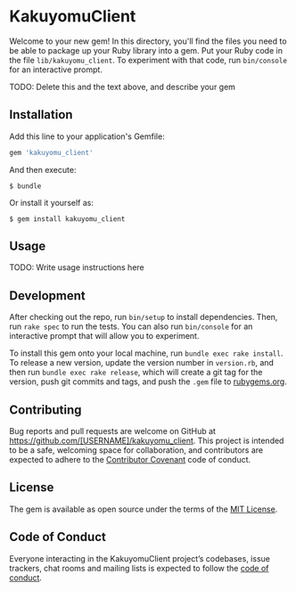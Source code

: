# KakuyomuClient

Welcome to your new gem! In this directory, you'll find the files you need to be able to package up your Ruby library into a gem. Put your Ruby code in the file `lib/kakuyomu_client`. To experiment with that code, run `bin/console` for an interactive prompt.

TODO: Delete this and the text above, and describe your gem

## Installation

Add this line to your application's Gemfile:

```ruby
gem 'kakuyomu_client'
```

And then execute:

    $ bundle

Or install it yourself as:

    $ gem install kakuyomu_client

## Usage

TODO: Write usage instructions here

## Development

After checking out the repo, run `bin/setup` to install dependencies. Then, run `rake spec` to run the tests. You can also run `bin/console` for an interactive prompt that will allow you to experiment.

To install this gem onto your local machine, run `bundle exec rake install`. To release a new version, update the version number in `version.rb`, and then run `bundle exec rake release`, which will create a git tag for the version, push git commits and tags, and push the `.gem` file to [rubygems.org](https://rubygems.org).

## Contributing

Bug reports and pull requests are welcome on GitHub at https://github.com/[USERNAME]/kakuyomu_client. This project is intended to be a safe, welcoming space for collaboration, and contributors are expected to adhere to the [Contributor Covenant](http://contributor-covenant.org) code of conduct.

## License

The gem is available as open source under the terms of the [MIT License](https://opensource.org/licenses/MIT).

## Code of Conduct

Everyone interacting in the KakuyomuClient project’s codebases, issue trackers, chat rooms and mailing lists is expected to follow the [code of conduct](https://github.com/[USERNAME]/kakuyomu_client/blob/master/CODE_OF_CONDUCT.md).
